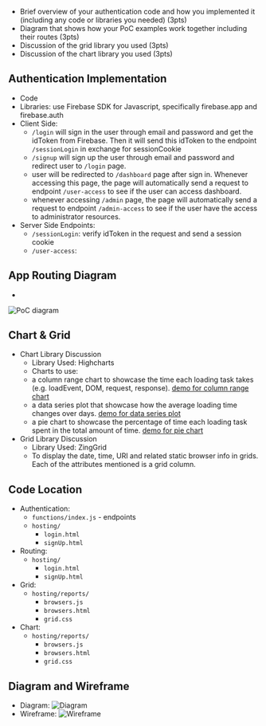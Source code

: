 -   Brief overview of your authentication code and how you implemented it (including any code or libraries you needed) (3pts)
-   Diagram that shows how your PoC examples work together including their routes (3pts)
-   Discussion of the grid library you used (3pts)
-   Discussion of the chart library you used (3pts)

## Authentication  Implementation
- Code
- Libraries: use Firebase SDK for Javascript, specifically firebase.app and firebase.auth 
- Client Side:
	- `/login` will sign in the user through email and password and get the idToken from Firebase. Then it will send this idToken to the endpoint `/sessionLogin` in exchange for sessionCookie
	- `/signup` will sign up the user through email and password and redirect user to `/login` page.
	- user will be redirected to `/dashboard` page after sign in. Whenever accessing this page, the page will automatically send a request to endpoint `/user-access` to see if the user can access dashboard.
	- whenever accessing `/admin` page, the page will automatically send a request to endpoint `/admin-access` to see if the user have the access to administrator resources.
- Server Side Endpoints:
	- `/sessionLogin`: verify idToken in the request and send a session cookie
	- `/user-access`:


## App Routing Diagram
-	
![PoC diagram](https://github.com/jis216/jis216.github.io/blob/master/demo_imgs/poc-diagram.jpg)

## Chart & Grid
- Chart Library Discussion
	- Library Used: Highcharts
	- Charts to use:
	- a column range chart to showcase the time each loading task takes (e.g. loadEvent, DOM, request, response). [demo for column range chart](https://www.highcharts.com/demo/columnrange/dark-unica)
	- a data series plot that showcase how the average loading time changes over days. [demo for data series plot](https://www.highcharts.com/demo/line-labels/dark-unica)
	- a pie chart to showcase the percentage of time each loading task spent in the total amount of time. [demo for pie chart](https://www.highcharts.com/demo/pie-legend/dark-unica)
- Grid Library Discussion
	- Library Used: ZingGrid
	- To display the date, time, URI and related static browser info in grids. Each of the attributes mentioned is a grid column.

## Code Location
- Authentication:
	- `functions/index.js` - endpoints
	- `hosting/`
		- `login.html`
		- `signUp.html`
- Routing:
	- `hosting/`
		- `login.html`
		- `signUp.html`
- Grid: 
	- `hosting/reports/`
		- `browsers.js`
		- `browsers.html`
		- `grid.css`
- Chart:
	- `hosting/reports/`
		- `browsers.js`
		- `browsers.html`
		- `grid.css`
	
## Diagram and Wireframe
- Diagram:
![Diagram](https://github.com/jis216/jis216.github.io/blob/master/demo_imgs/diagram.png)
- Wireframe:
![Wireframe](https://github.com/jis216/jis216.github.io/blob/master/demo_imgs/wireframe.png)
<!--stackedit_data:
eyJoaXN0b3J5IjpbNjYzODc2MDgyLC02NDc0ODk0NTEsLTE4Mj
ExMTkzODNdfQ==
-->